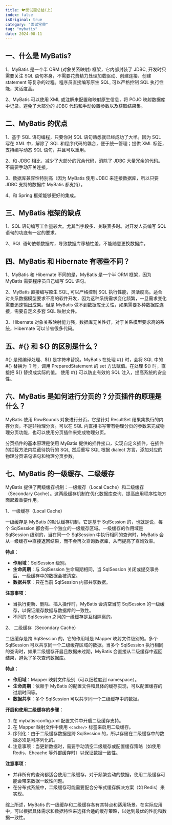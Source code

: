 ```yaml
---
title: 🐦面试题总结(上)
index: false
isOriginal: true
category: "面试宝典"
tag: "mybatis"
date: 2024-08-11
---
```


## 一、什么是 MyBatis?
1、MyBatis 是一个半 ORM (对象关系映射) 框架，它内部封装了 JDBC, 开发时只需要关注 SQL 语句本身，不需要花费精力处理加载驱动、创建连接、创建 statement 等复杂的过程。程序员直接编写原生 SQL, 可以严格控制 SQL 执行性能，灵活度高。

2、MyBatis 可以使用 XML 或注解来配置和映射原生信息，将 POJO 映射数据库中记录。避免了大部分的 JDBC 代码和手动设置参数以及获取结果集。

## 二、MyBatis 的优点
1、基于 SQL 语句编程，只要你对 SQL 语句熟悉就已经成功了大半。因为 SQL 写在 XML 中，解除了 SQL 和程序代码的耦合，便于统一管理；提供 XML 标签，支持编写动态 SQL 语句，并且可以重用。

2、和 JDBC 相比，减少了大部分的冗余代码，消除了 JDBC 大量冗余的代码。不需要手动开关连接。

3、数据库兼容性特别高（因为 MyBatis 使用 JDBC 来连接数据库，所以只要 JDBC 支持的数据库 MyBatis 都支持）。

4、和 Spring 框架能够更好的集成。

## 三、MyBatis 框架的缺点
1、SQL 语句编写工作量较大。尤其当字段多、关联表多时。对开发人员编写 SQL 语句的功底有一定的要求。

2、SQL 语句依赖数据库，导致数据库移植性差，不能随意更换数据库。

## 四、MyBatis 和 Hibernate 有哪些不同？
1、MyBatis 和 Hibernate 不同的是，MyBatis 是一个半 ORM 框架，因为 MyBatis 需要程序员自己编写 SQL 语句。

2、MyBatis 直接编写原生 SQL, 可以严格控制 SQL 执行性能，灵活度高。适合对关系数据模型要求不高的软件开发，因为这种系统需求变化频繁，一旦需求变化需要迅速输出成果。但是 MyBatis 做不到数据库无关性，如果需要多种数据库连接，需要自定义多套 SQL 映射文件。

3、Hibernate 对象关系映射能力强，数据库无关性好，对于关系模型要求高的系统，Hibernate 可以节省很多代码。

## 五、#{} 和 ${} 的区别是什么？

#{} 是预编译处理、${} 是字符串替换。MyBatis 在处理 #{} 时，会将 SQL 中的 #{} 替换为 ？号，调用 PreparedStatement 的 set 方法赋值。在处理 ${} 时，直接把 ${} 替换成实际的值。 使用 #{} 可以防止有效的 SQL 注入，提高系统的安全性。

## 六、MyBatis 是如何进行分页的？分页插件的原理是什么？

MyBatis 使用 RowBounds 对象进行分页，它是针对 ResultSet 结果集执行的内存分页，不是非物理分页。可以在 SQL 内直接书写带有物理分页的参数来完成物理分页功能，也可以使用分页插件来完成物理分页。

分页插件的基本原理是使用 MyBatis 提供的插件接口，实现自定义插件，在插件的拦截方法内拦截待执行的 SQL, 然后重写 SQL 根据 dialect 方言，添加对应的物理分页语句语句和物理分页参数。

## 七、MyBatis 的一级缓存、二级缓存
MyBatis 提供了两级缓存机制：一级缓存（Local Cache）和二级缓存（Secondary Cache）。这两级缓存机制在优化数据库查询、提高应用程序性能方面起着重要作用。

1、一级缓存（Local Cache）

一级缓存是 MyBatis 的默认缓存机制，它是基于 SqlSession 的，也就是说，每个 SqlSession 都会有一个独立的一级缓存区域。一级缓存的作用域是 SqlSession 级别的，当在同一个 SqlSession 中执行相同的查询时，MyBatis 会从一级缓存中直接返回结果，而不会再次查询数据库，从而提高了查询效率。

**特点**：
- **作用域**：SqlSession 级别。
- **生命周期**：与 SqlSession 生命周期相同，当 SqlSession 关闭或提交事务后，一级缓存中的数据会被清空。
- **数据共享**：只在当前 SqlSession 内部共享数据。

**注意事项**：
- 当执行更新、删除、插入操作时，MyBatis 会清空当前 SqlSession 的一级缓存，以保证缓存数据与数据库的一致性。
- 不同的 SqlSession 之间的一级缓存是互相隔离的。

2、 二级缓存（Secondary Cache）

二级缓存是跨 SqlSession 的，它的作用域是 Mapper 映射文件级别的。多个 SqlSession 可以共享同一个二级缓存区域的数据。当多个 SqlSession 执行相同的查询时，如果二级缓存开启且数据未过期，MyBatis 会直接从二级缓存中返回结果，避免了多次查询数据库。

**特点**：
- **作用域**：Mapper 映射文件级别（可以细粒度到 namespace）。
- **生命周期**：依赖于 MyBatis 的配置文件和具体的缓存实现，可以配置缓存的过期时间等。
- **数据共享**：多个 SqlSession 可以共享同一个二级缓存中的数据。

**开启和使用二级缓存的步骤**：

1. 在 mybatis-config.xml 配置文件中开启二级缓存支持。
2. 在 Mapper 映射文件中使用 `<cache/>` 标签来启用二级缓存。
3. 序列化：由于二级缓存数据是跨 SqlSession 的，所以存储在二级缓存中的数据必须是可序列化的。
4. 注意事项：当更新数据时，需要手动清空二级缓存或配置缓存策略（如使用 Redis、Ehcache 等外部缓存时）以保证数据一致性。

**注意事项**：
- 并非所有的查询都适合使用二级缓存，对于频繁变动的数据，使用二级缓存可能会带来数据一致性问题。
- 在分布式系统中，二级缓存可能需要配合分布式缓存解决方案（如 Redis）来实现。

综上所述，MyBatis 的一级缓存和二级缓存各有其特点和适用场景。在实际应用中，可以根据具体需求和数据特性来选择合适的缓存策略，以达到最优的性能和数据一致性。